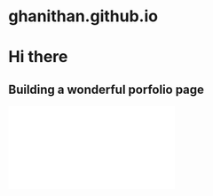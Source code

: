 # ghanithan.github.io

# Hi there

## Building a wonderful porfolio page

![Resume](/assets/Ghanithan_Resume.pdf)
